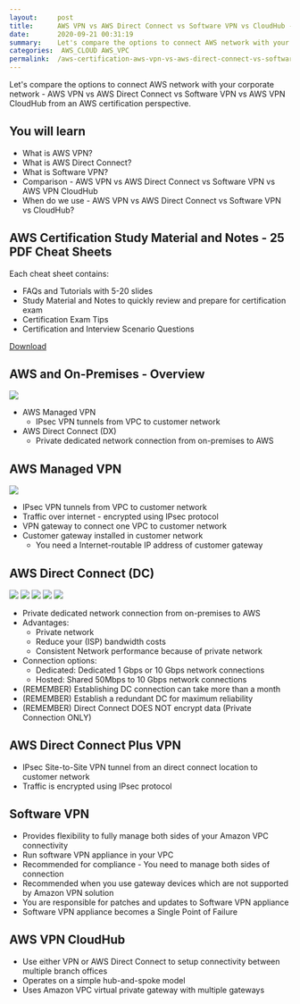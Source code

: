 ```yaml
---
layout:     post
title:      AWS VPN vs AWS Direct Connect vs Software VPN vs CloudHub - AWS Certification Cheat Sheet
date:       2020-09-21 00:31:19
summary:    Let's compare the options to connect AWS network with your corporate network -  AWS VPN vs AWS Direct Connect vs Software VPN vs AWS VPN CloudHub from an AWS certification perspective. 
categories:  AWS_CLOUD AWS_VPC
permalink:  /aws-certification-aws-vpn-vs-aws-direct-connect-vs-software-vpn-vs-cloudhub-
---
```


Let's compare the options to connect AWS network with your corporate network -  AWS VPN vs AWS Direct Connect vs Software VPN vs AWS VPN CloudHub from an AWS certification perspective. 

## You will learn
- What is AWS VPN?
- What is AWS Direct Connect?
- What is Software VPN?
- Comparison - AWS VPN vs AWS Direct Connect vs Software VPN vs AWS VPN CloudHub
- When do we use - AWS VPN vs AWS Direct Connect vs Software VPN vs CloudHub?

## AWS Certification Study Material and Notes - 25 PDF Cheat Sheets

Each cheat sheet contains:
- FAQs and Tutorials with 5-20 slides
- Study Material and Notes to quickly review and prepare for certification exam
- Certification Exam Tips
- Certification and Interview Scenario Questions

<div>
 <a href="https://links.in28minutes.com/cloud-in28minutes-teachable-free-link" target="_blank" class="button instagram">Download</a>
</div>

## AWS and On-Premises - Overview

![](/images/aws/Aws-Onpremises-01.png)

- AWS Managed VPN 
	- IPsec VPN tunnels from  VPC to customer network
- AWS Direct Connect (DX)
	- Private dedicated network connection from on-premises to AWS



## AWS Managed VPN

![](/images/aws/001-basic-drawings/sitetositevpn.png)

- IPsec VPN tunnels from  VPC to customer network
- Traffic over internet - encrypted using IPsec protocol
- VPN gateway to connect one VPC to customer network
- Customer gateway installed in customer network
	- You need a Internet-routable IP address of customer gateway

## AWS Direct Connect (DC)

![](/images/aws/00-icons/datacenter.png)
![](/images/arrowbi.png)
![](/images/aws/00-icons/directconnect.png)
![](/images/arrowbi.png)
![](/images/aws/00-icons/aws.png)	

- Private dedicated network connection from on-premises to AWS
- Advantages:
	- Private network 
	- Reduce your (ISP) bandwidth costs
	- Consistent Network performance because of private network
- Connection options:
	- Dedicated: Dedicated 1 Gbps or 10 Gbps network connections
	- Hosted: Shared 50Mbps to 10 Gbps network connections
- (REMEMBER) Establishing DC connection can take more than a month
- (REMEMBER) Establish a redundant DC for maximum reliability
- (REMEMBER) Direct Connect DOES NOT encrypt data (Private Connection ONLY)

## AWS Direct Connect Plus VPN

- IPsec Site-to-Site VPN tunnel from an direct connect location to customer network
- Traffic is encrypted using IPsec protocol

## Software VPN

- Provides flexibility to fully manage both sides of your Amazon VPC connectivity
- Run software VPN appliance in your VPC
- Recommended for compliance - You need to manage both sides of connection
- Recommended when you use gateway devices which are not supported by Amazon VPN solution
- You are responsible for patches and updates to Software VPN appliance
- Software VPN appliance becomes a Single Point of Failure 

## AWS VPN CloudHub

- Use either VPN or AWS Direct Connect to setup connectivity between multiple branch offices
- Operates on a simple hub-and-spoke model 
- Uses Amazon VPC virtual private gateway with multiple gateways
